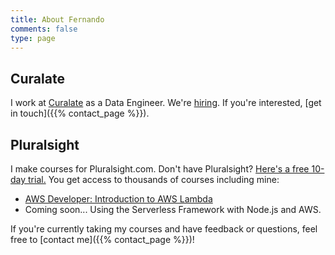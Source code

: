 ```yaml
---
title: About Fernando
comments: false
type: page
---
```


## Curalate

I work at [Curalate](https://www.curalate.com) as a Data Engineer. We're [hiring](https://www.themuse.com/companies/curalate). If you're interested, [get in touch]({{% contact_page %}}).

## Pluralsight

I make courses for Pluralsight.com. Don't have Pluralsight? <a href="http://shareasale.com/r.cfm?b=620905&u=1575713&m=53701&urllink=&afftrack=">Here's a free 10-day trial.</a> You get access to thousands of courses including mine:

- [AWS Developer: Introduction to AWS Lambda](https://www.pluralsight.com/courses/aws-developer-introduction-aws-lambda)
- Coming soon... Using the Serverless Framework with Node.js and AWS.

If you're currently taking my courses and have feedback or questions, feel free to [contact me]({{% contact_page %}})!